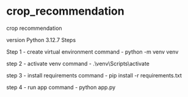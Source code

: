 # crop_recommendation
crop recommendation

version Python 3.12.7 
Steps 

Step 1 - create virtual environment
command - python -m venv venv

step 2 - activate venv
command - .\venv\Scripts\activate

step 3 - install requirements
command - pip install -r requirements.txt

step 4 - run app
command - python app.py
